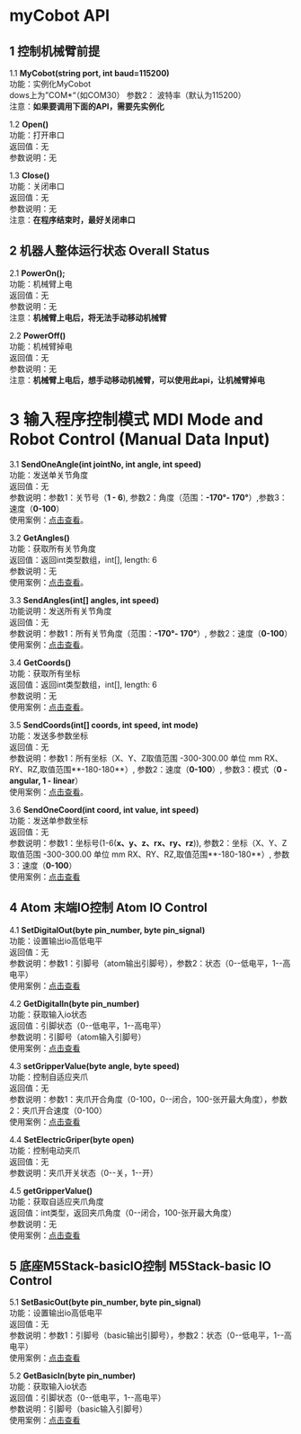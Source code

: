 # myCobot API
## 1 控制机械臂前提<br>

1.1  **MyCobot(string port, int baud=115200)**<br>
功能：实例化MyCobot<br>
dows上为”COM*“（如COM30） 参数2： 波特率（默认为115200）<br>
注意：**如果要调用下面的API，需要先实例化**<br>

1.2 **Open()** <br>
功能：打开串口 <br>
返回值：无<br>
参数说明：无<br> 

1.3 **Close()** <br>
功能：关闭串口 <br>
返回值：无<br>
参数说明：无<br>
注意：**在程序结束时，最好关闭串口**<br>

## 2 机器人整体运行状态 Overall Status
2.1 **PowerOn();** <br>
功能：机械臂上电 <br>
返回值：无<br>
参数说明：无<br>
注意：**机械臂上电后，将无法手动移动机械臂**<br>

2.2 **PowerOff()** <br>
功能：机械臂掉电 <br>
返回值：无<br>
参数说明：无<br>
注意：**机械臂上电后，想手动移动机械臂，可以使用此api，让机械臂掉电**<br>

# 3 输入程序控制模式 MDI Mode and Robot Control (Manual Data Input)
3.1 **SendOneAngle(int jointNo, int angle, int speed)**<br>
功能：发送单关节角度<br>
返回值：无<br>
参数说明：参数1：关节号（**1 - 6**), 参数2：角度（范围：**-170°- 170°**）,参数3：速度（**0-100**）<br>
使用案例：[点击查看](9.5-case.md#1_SendOneAngle())。<br>

3.2 **GetAngles()**<br>
功能：获取所有关节角度<br>
返回值：返回int类型数组，int[], length: 6<br>
参数说明：无<br>
使用案例：[点击查看](9.5-case.md#2_GetAngles())。<br>

3.3 **SendAngles(int[] angles, int speed)**<br>
功能说明：发送所有关节角度<br>
返回值：无<br>
参数说明：参数1：所有关节角度（范围：**-170°- 170°**）, 参数2：速度（**0-100**）<br>
使用案例：[点击查看](9.5-case.md#3_SendAngles())。<br>

3.4 **GetCoords()**<br>
功能：获取所有坐标<br>
返回值：返回int类型数组，int[], length: 6<br>
参数说明：无<br>
使用案例：[点击查看](9.5-case.md#4_GetCoords（）)。<br>

3.5 **SendCoords(int[] coords, int speed, int mode)**<br>
功能：发送多参数坐标<br>
返回值：无<br>
参数说明：参数1：所有坐标（X、Y、Z取值范围 -300-300.00 单位 mm  RX、RY、RZ,取值范围**-180-180**）, 参数2：速度（**0-100**）, 参数3：模式（**0 - angular, 1 - linear**）<br>
使用案例：[点击查看](9.5-case.md#5_SendCoords())。<br>

3.6 **SendOneCoord(int coord, int value, int speed)**<br>
功能：发送单参数坐标<br>
返回值：无<br>
参数说明：参数1：坐标号(1-6(**x、y、z、rx、ry、rz**)), 参数2：坐标（X、Y、Z取值范围 -300-300.00 单位 mm  RX、RY、RZ,取值范围**-180-180**）, 参数3：速度（**0-100**）<br>
使用案例：[点击查看](case.md#6_SendOneCoord())<br>

## 4 Atom 末端IO控制 Atom IO Control
4.1 **SetDigitalOut(byte pin_number, byte pin_signal)**<br>
功能：设置输出io高低电平<br>
返回值：无<br>
参数说明：参数1：引脚号（atom输出引脚号），参数2：状态（0--低电平，1--高电平）<br>
使用案例：[点击查看](case.md#7-SetDigitalOut())<br>

4.2 **GetDigitalIn(byte pin_number)**<br>
功能：获取输入io状态<br>
返回值：引脚状态（0--低电平，1--高电平）<br>
参数说明：引脚号（atom输入引脚号）<br>
使用案例：[点击查看](case.md#8-GetDigitalIn())<br>

4.3 **setGripperValue(byte angle, byte speed)**<br>
功能：控制自适应夹爪<br>
返回值：无<br>
参数说明：参数1：夹爪开合角度（0-100，0--闭合，100-张开最大角度），参数2：夹爪开合速度（0-100）<br>
使用案例：[点击查看](case.md#9-setGripperValue())<br>

4.4 **SetElectricGriper(byte open)**<br>
功能：控制电动夹爪<br>
返回值：无<br>
参数说明：夹爪开关状态（0--关，1--开）<br>


4.5 **getGripperValue()**<br>
功能：获取自适应夹爪角度<br>
返回值：int类型，返回夹爪角度（0--闭合，100-张开最大角度）<br>
参数说明：无<br>
使用案例：[点击查看](case.md#10-getGripperValue())<br>

## 5 底座M5Stack-basicIO控制 M5Stack-basic IO Control
5.1 **SetBasicOut(byte pin_number, byte pin_signal)**<br>
功能：设置输出io高低电平<br>
返回值：无<br>
参数说明：参数1：引脚号（basic输出引脚号），参数2：状态（0--低电平，1--高电平）<br>
使用案例：[点击查看](case.md#11-SetBasicOut())<br>

5.2 **GetBasicIn(byte pin_number)**<br>
功能：获取输入io状态<br>
返回值：引脚状态（0--低电平，1--高电平）<br>
参数说明：引脚号（basic输入引脚号）<br>
使用案例：[点击查看](case.md#12-GetBasicIn())<br>
